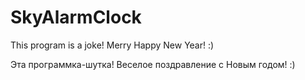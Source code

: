 # SkyAlarmClock

This program is a joke! Merry Happy New Year! :)

Эта программка-шутка! Веселое поздравление с Новым годом! :)
